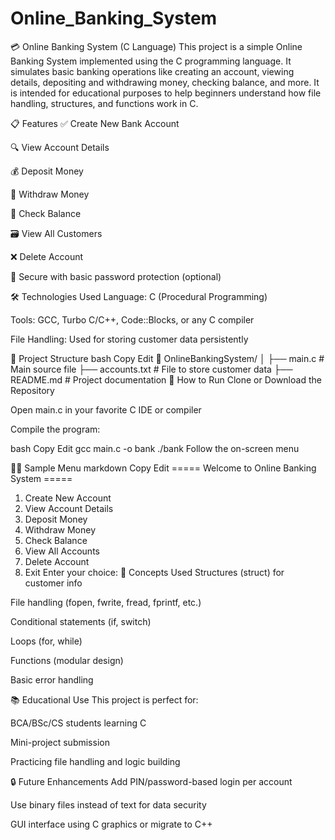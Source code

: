 # Online_Banking_System
💳 Online Banking System (C Language)
This project is a simple Online Banking System implemented using the C programming language. It simulates basic banking operations like creating an account, viewing details, depositing and withdrawing money, checking balance, and more. It is intended for educational purposes to help beginners understand how file handling, structures, and functions work in C.

📋 Features
✅ Create New Bank Account

🔍 View Account Details

💰 Deposit Money

💸 Withdraw Money

💼 Check Balance

🗃️ View All Customers

❌ Delete Account

🔐 Secure with basic password protection (optional)

🛠️ Technologies Used
Language: C (Procedural Programming)

Tools: GCC, Turbo C/C++, Code::Blocks, or any C compiler

File Handling: Used for storing customer data persistently

📁 Project Structure
bash
Copy
Edit
📂 OnlineBankingSystem/
│
├── main.c              # Main source file
├── accounts.txt        # File to store customer data
├── README.md           # Project documentation
🚀 How to Run
Clone or Download the Repository

Open main.c in your favorite C IDE or compiler

Compile the program:

bash
Copy
Edit
gcc main.c -o bank
./bank
Follow the on-screen menu

🧑‍💻 Sample Menu
markdown
Copy
Edit
===== Welcome to Online Banking System =====
1. Create New Account
2. View Account Details
3. Deposit Money
4. Withdraw Money
5. Check Balance
6. View All Accounts
7. Delete Account
0. Exit
Enter your choice:
📌 Concepts Used
Structures (struct) for customer info

File handling (fopen, fwrite, fread, fprintf, etc.)

Conditional statements (if, switch)

Loops (for, while)

Functions (modular design)

Basic error handling

📚 Educational Use
This project is perfect for:

BCA/BSc/CS students learning C

Mini-project submission

Practicing file handling and logic building

🔒 Future Enhancements
Add PIN/password-based login per account

Use binary files instead of text for data security

GUI interface using C graphics or migrate to C++

